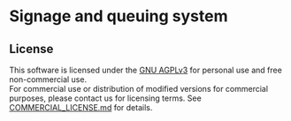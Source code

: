 # Signage and queuing system


## License
This software is licensed under the [GNU AGPLv3](./LICENSE) for personal use and free non-commercial use.  
For commercial use or distribution of modified versions for commercial purposes, please contact us for licensing terms. See [COMMERCIAL_LICENSE.md](./COMMERCIAL_LICENSE.md) for details.
